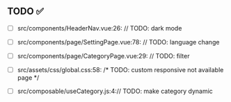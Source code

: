 ## TODO ✅

- [ ] src/components/HeaderNav.vue:26:  // TODO: dark mode 

- [ ] src/components/page/SettingPage.vue:78:      // TODO: language change 

- [ ] src/components/page/CategoryPage.vue:29:  // TODO: filter 

- [ ] src/assets/css/global.css:58:  /* TODO: custom responsive not available page */ 

- [ ] src/composable/useCategory.js:4:// TODO: make category dynamic 

